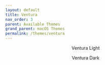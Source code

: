 ```yaml
---
layout: default
title: Ventura
nav_order: 3
parent: Available Themes
grand_parent: macOS Themes
permalink: /themes/ventura
---
```


<p align="center">Ventura Light</p>
<!-- <p align="center"><img width="80%" src="../assets/venturalight.png" /></p> -->
<p align="center">Ventura Dark</p>
<!-- <p align="center"><img width="80%" src="../assets/venturadark.png" /></p> -->